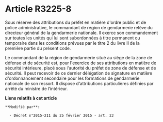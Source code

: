 # Article R3225-8

Sous réserve des attributions du préfet en matière d'ordre public et de police administrative, le commandant de région de
gendarmerie relève du directeur général de la gendarmerie nationale. Il exerce son commandement sur toutes les unités qui lui
sont subordonnées à titre permanent ou temporaire dans les conditions prévues par le titre 2 du livre II de la première
partie du présent code. 

Le commandant de la région de gendarmerie situé au siège de la zone de défense et de sécurité est, pour l'exercice de ses
attributions en matière de sécurité intérieure, placé sous l'autorité du  préfet de zone de défense et de sécurité. Il peut
recevoir de ce dernier délégation de signature en matière d'ordonnancement secondaire pour les formations de gendarmerie
nationale de son ressort. Il dispose d'attributions particulières définies par arrêté du ministre de l'intérieur.

**Liens relatifs à cet article**

	**Modifié par**:

	  - Décret n°2015-211 du 25 février 2015 - art. 23
